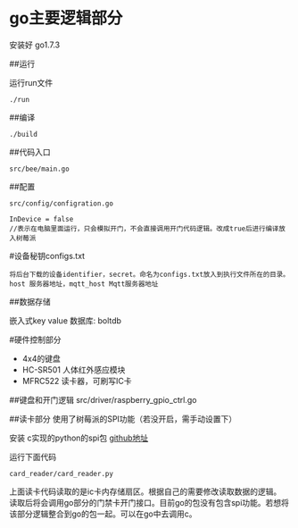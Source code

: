 # go主要逻辑部分

安装好 go1.7.3

##运行

运行run文件

    ./run

##编译

    ./build


##代码入口

    src/bee/main.go

##配置

    src/config/configration.go

    InDevice = false 
    //表示在电脑里面运行，只会模拟开门，不会直接调用开门代码逻辑。改成true后进行编译放入树莓派

#设备秘钥configs.txt

    将后台下载的设备identifier，secret。命名为configs.txt放入到执行文件所在的目录。
    host 服务器地址，mqtt_host Mqtt服务器地址


##数据存储

嵌入式key value 数据库: boltdb 


#硬件控制部分

- 4x4的键盘
- HC-SR501 人体红外感应模块
- MFRC522 读卡器，可刷写IC卡

##键盘和开门逻辑
    src/driver/raspberry_gpio_ctrl.go

##读卡部分
使用了树莓派的SPI功能（若没开启，需手动设置下）

安装 c实现的python的spi包 [github地址](https://github.com/lthiery/SPI-Py)

运行下面代码

    card_reader/card_reader.py

上面读卡代码读取的是ic卡内存储扇区。根据自己的需要修改读取数据的逻辑。
读取后将会调用go部分的门禁卡开门接口。目前go的包没有包含spi功能。若想将该部分逻辑整合到go的包一起。可以在go中去调用c。



